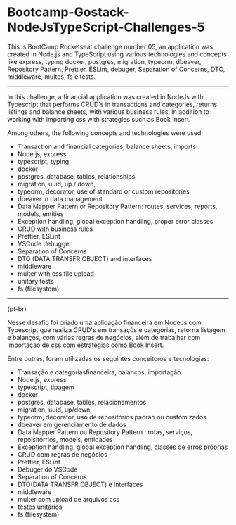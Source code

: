 # Bootcamp-Gostack-NodeJsTypeScript-Challenges-5
 This is BootCamp Rocketseat challenge number 05, an application was created in Node.js and TypeScript using various technologies and concepts like express, typing docker, postgres, migration, typeorm, dbeaver, Repository Pattern, Prettier, ESLint, debuger, Separation of Concerns, DTO, middleware, multes, fs e tests.

***

In this challenge, a financial application was created in NodeJs with Typescript that performs CRUD's in transactions and categories, returns listings and balance sheets, with various business rules, in addition to working with importing css with strategies such as Book Insert.

Among others, the following concepts and technologies were used:

* Transaction and financial categories, balance sheets, imports
* Node.js, express
* typescript, typing
* docker
* postgres, database, tables, relationships
* migration, uuid, up / down,
* typeorm, decorator, use of standard or custom repositories
* dbeaver in data management
* Data Mapper Pattern or Repository Pattern: routes, services, reports, models, entities
* Exception handling, global exception handling, proper error classes
* CRUD with business rules
* Prettier, ESLint
* VSCode debugger
* Separation of Concerns
* DTO (DATA TRANSFR OBJECT) and interfaces
* middleware
* multer with css file upload
* unitary tests
* fs (filesystem)

*** 
(pt-br)

Nesse desafio foi criado uma aplicação financeira em NodeJs com Typescript que realiza CRUD's em  transaçõs e categorias, retorna listagem e balanços, com várias regras de negócios, além de trabalhar com importação de css com estrategias como Book Insert.

Entre outras, foram utilizadas os seguintes conceitoros e tecnologias:

* Transação e categoriasfinanceira, balanços, importação
* Node.js, express
* typescript, tipagem
* docker
* postgres, database, tables, relacionamentos
* migration, uuid, up/down, 
* typeorm, decorator, uso de repositórios padrão ou customizados
* dbeaver em gerenciamento de dados
* Data Mapper Pattern ou Repository Pattern :  rotas, serviços, repoisitórrios, models, entidades
* Exception handling, global exception handling, classes de erros próprias
* CRUD com regras de negócios
* Prettier, ESLint
* Debuger do VSCode
* Separation of Concerns 
* DTO(DATA TRANSFR OBJECT) e interfaces
* middleware
* multer com upload de arquivos css
* testes unitários
* fs (filesystem)

